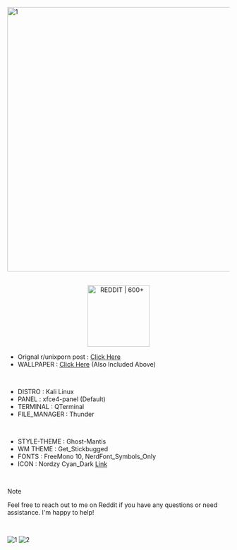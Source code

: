 <img width="2560" height="600" alt="1" src="https://github.com/user-attachments/assets/3c9094fc-59dd-4dc1-aca4-2ee2a071d276" /> \
<br>
<p align="center">
  <a href="https://www.reddit.com/r/unixporn/comments/1iol9mr/xfce_the_creation_of_adam/?utm_source=share&utm_medium=web3x&utm_name=web3xcss&utm_term=1&utm_content=share_button">
    <img src="https://img.shields.io/badge/REDDIT%20%7C%20600%2B-FF4500?style=for-the-badge&logo=reddit&logoColor=white" alt="REDDIT | 600+" style="width: 140px;" />
  </a>
</p>






- Orignal r/unixporn post : [Click Here](https://www.reddit.com/r/unixporn/comments/1iol9mr/xfce_the_creation_of_adam/?utm_source=share&utm_medium=web3x&utm_name=web3xcss&utm_term=1&utm_content=share_button)
- WALLPAPER : [Click Here](https://x.com/punsbymann/status/1860315813032427662)  (Also Included Above)
<br/>

- DISTRO : Kali Linux
- PANEL : xfce4-panel (Default)
- TERMINAL : QTerminal
- FILE_MANAGER : Thunder
<br/>

- STYLE-THEME : Ghost-Mantis
- WM THEME : Get_Stickbugged
- FONTS : FreeMono 10, NerdFont_Symbols_Only
- ICON : Nordzy Cyan_Dark [Link](https://github.com/alvatip/Nordzy-icon)
<br/>

> [!NOTE]
> Feel free to reach out to me on Reddit if you have any questions or need assistance. I'm happy to help!
<br/>

![1](https://github.com/user-attachments/assets/0f880099-8f2b-4121-b538-3e6955dfb3f5)
![2](https://github.com/user-attachments/assets/1e3cd3df-5f66-45b1-95cd-5cd93cbb7b8f)
